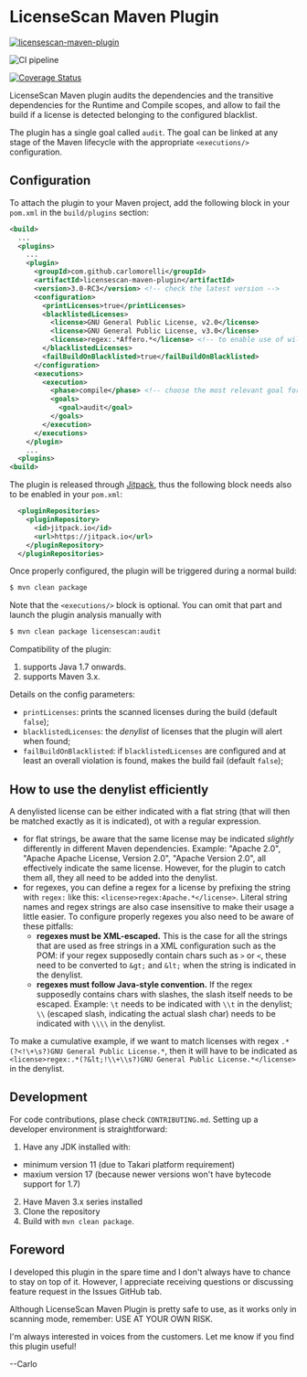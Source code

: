 # LicenseScan Maven Plugin

[![licensescan-maven-plugin](https://jitpack.io/v/carlomorelli/licensescan-maven-plugin.svg)](https://jitpack.io/#carlomorelli/licensescan-maven-plugin)

![CI pipeline](https://github.com/carlomorelli/licensescan-maven-plugin/actions/workflows/maven.yml/badge.svg)

[![Coverage Status](https://coveralls.io/repos/github/carlomorelli/licensescan-maven-plugin/badge.svg?branch=master)](https://coveralls.io/github/carlomorelli/licensescan-maven-plugin?branch=master)



LicenseScan Maven plugin audits the dependencies and the transitive dependencies for the Runtime and Compile scopes,
and allow to fail the build if a license is detected belonging to the configured blacklist.

The plugin has a single goal called `audit`. The goal can be linked at any stage of the Maven lifecycle with the appropriate `<executions/>` configuration.

## Configuration
To attach the plugin to your Maven project, add the following block in your `pom.xml` in the `build/plugins` section:
```xml
<build>
  ...
  <plugins>
    ...
    <plugin>
      <groupId>com.github.carlomorelli</groupId>
      <artifactId>licensescan-maven-plugin</artifactId>
      <version>3.0-RC3</version> <!-- check the latest version -->
      <configuration>
        <printLicenses>true</printLicenses>
        <blacklistedLicenses>
          <license>GNU General Public License, v2.0</license>
          <license>GNU General Public License, v3.0</license>
          <license>regex:.*Affero.*</license> <!-- to enable use of wildcards, use string prefix 'regex:' -->
        </blacklistedLicenses>
        <failBuildOnBlacklisted>true</failBuildOnBlacklisted>
      </configuration>
      <executions>
        <execution>
          <phase>compile</phase> <!-- choose the most relevant goal for your pipeline, e.g. 'compile', 'test' or 'deploy' -->
          <goals>
            <goal>audit</goal>
          </goals>
        </execution>
      </executions>
    </plugin>
    ...
  <plugins>
<build>
```
The plugin is released through [Jitpack](https://jitpack.io), thus the following block needs also to be enabled in your `pom.xml`:
```xml
  <pluginRepositories>
    <pluginRepository>
      <id>jitpack.io</id>
      <url>https://jitpack.io</url>
    </pluginRepository>
  </pluginRepositories>
```

Once properly configured, the plugin will be triggered during a normal build:
```bash
$ mvn clean package
```
Note that the `<executions/>` block is optional. You can omit that part and launch the plugin analysis manually with
```bash
$ mvn clean package licensescan:audit
```

Compatibility of the plugin:
1. supports Java 1.7 onwards.
2. supports Maven 3.x.


Details on the config parameters:
* `printLicenses`: prints the scanned licenses during the build (default `false`);
* `blacklistedLicenses`: the _denylist_ of licenses that the plugin will alert when found;
* `failBuildOnBlacklisted`: if `blacklistedLicenses` are configured and at least an overall violation is found, makes the build fail (default `false`);

## How to use the denylist efficiently
A denylisted license can be either indicated with a flat string (that will then be matched exactly as it is indicated), ot with a regular expression.
* for flat strings, be aware that the same license may be indicated _slightly_ differently in different Maven dependencies. Example: "Apache 2.0", "Apache Apache License, Version 2.0", "Apache Version 2.0", all effectively indicate the same license. However, for the plugin to catch them all, they all need to be added into the denylist.
* for regexes, you can define a regex for a license by prefixing the string with `regex:` like this:
`<license>regex:Apache.*</license>`. Literal string names and regex strings are also case insensitive to make their usage a little easier. To configure properly regexes you also need to be aware of these pitfalls:
  * **regexes must be XML-escaped.** This is the case for all the strings that are used as free strings in a XML configuration such as the POM: if your regex supposedly contain chars such as `>` or `<`, these need to be converted to `&gt;` and `&lt;` when the string is indicated in the denylist. 
   * **regexes must follow Java-style convention.** If the regex supposedly contains chars with slashes, the slash itself needs to be escaped. Example: `\t` needs to be indicated with `\\t` in the denylist; `\\` (escaped slash, indicating the actual slash char) needs to be indicated with `\\\\` in the denylist.

 To make a cumulative example, if we want to match licenses with regex `.*(?<!\+\s?)GNU General Public License.*`, then it will have to be indicated as `<license>regex:.*(?&lt;!\\+\\s?)GNU General Public License.*</license>` in the denylist.

## Development
For code contributions, plase check `CONTRIBUTING.md`. Setting up a developer environment is straightforward:
1. Have any JDK installed with:
  * minimum version 11 (due to Takari platform requirement)
  * maxium version 17 (because newer versions won't have bytecode support for 1.7)
2. Have Maven 3.x series installed
3. Clone the repository
4. Build with `mvn clean package`.

## Foreword

I developed this plugin in the spare time and I don't always have to chance to stay on top of it. However, I appreciate receiving questions or discussing feature request in the Issues GitHub tab.

Although LicenseScan Maven Plugin is pretty safe to use, as it works only in scanning mode, remember: USE AT YOUR OWN RISK.

I'm always interested in voices from the customers.
Let me know if you find this plugin useful! 

--Carlo
